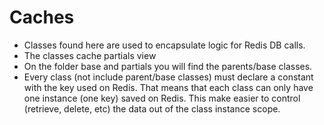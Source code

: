 # Caches

- Classes found here are used to encapsulate logic for Redis DB calls.
- The classes cache partials view
- On the folder base and partials you will find the parents/base classes.
- Every class (not include parent/base classes) must declare a constant with the key used on Redis. That means that each class can only have one instance (one key) saved on Redis. This make easier to control (retrieve, delete, etc) the data out of the class instance scope.
